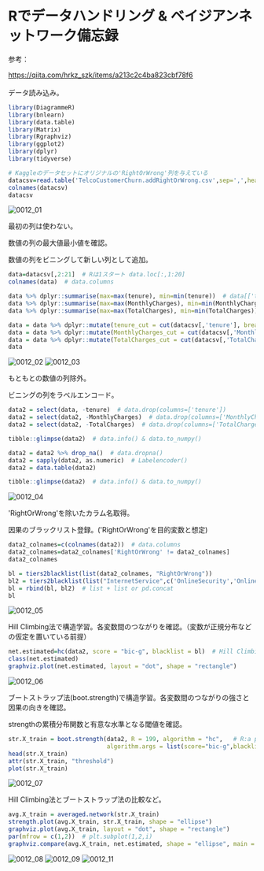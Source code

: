 # Rでデータハンドリング & ベイジアンネットワーク備忘録
参考：

https://qiita.com/hrkz_szk/items/a213c2c4ba823cbf78f6
<br>
<br>
データ読み込み。
```r
library(DiagrammeR)
library(bnlearn)
library(data.table)
library(Matrix)
library(Rgraphviz)
library(ggplot2)
library(dplyr)
library(tidyverse)

# Kaggleのデータセットにオリジナルの'RightOrWrong'列を与えている
datacsv=read.table('TelcoCustomerChurn.addRightOrWrong.csv',sep=',',header=TRUE)
colnames(datacsv)
datacsv
```
![0012_01](0012_rlang_bnlearn/0012_01.png)


最初の列は使わない。

数値の列の最大値最小値を確認。

数値の列をビニングして新しい列として追加。
```r
data=datacsv[,2:21]  # Rは1スタート data.loc[:,1:20]
colnames(data)  # data.columns

data %>% dplyr::summarise(max=max(tenure), min=min(tenure))  # data[['tenure']].agg(['min', 'max'])
data %>% dplyr::summarise(max=max(MonthlyCharges), min=min(MonthlyCharges))  # data[['MonthlyCharges']].agg(['min', 'max'])
data %>% dplyr::summarise(max=max(TotalCharges), min=min(TotalCharges))  # data[['TotalCharges']].agg(['min', 'max'])

data = data %>% dplyr::mutate(tenure_cut = cut(datacsv[,'tenure'], breaks = c(0, 10, 20, 30, 40, 50, 60, 70, 80), right = FALSE))  # pd.cut(data['tenure'], bins=[0, 10, 20, 30, 40, 50, 60, 70, 80])
data = data %>% dplyr::mutate(MonthlyCharges_cut = cut(datacsv[,'MonthlyCharges'], breaks = c(0, 20, 40, 60, 80, 100, 120), right = FALSE))  # pd.cut(data['MonthlyCharges'], bins=[0, 20, 40, 60, 80, 100, 120])
data = data %>% dplyr::mutate(TotalCharges_cut = cut(datacsv[,'TotalCharges'], breaks = c(0, 1000, 2000, 3000, 4000, 5000, 6000, 7000, 8000, 9000), right = FALSE))  # pd.cut(data['TotalCharges'], bins=[0, 1000, 2000, 3000, 4000, 5000, 6000, 7000, 8000, 9000])
data
```
![0012_02](0012_rlang_bnlearn/0012_02.png)
![0012_03](0012_rlang_bnlearn/0012_03.png)

もともとの数値の列除外。

ビニングの列をラベルエンコード。

```r
data2 = select(data, -tenure)  # data.drop(columns=['tenure'])
data2 = select(data2, -MonthlyCharges)  # data.drop(columns=['MonthlyCharges'])
data2 = select(data2, -TotalCharges)  # data.drop(columns=['TotalCharges'])

tibble::glimpse(data2)  # data.info() & data.to_numpy()

data2 = data2 %>% drop_na()  # data.dropna()
data2 = sapply(data2, as.numeric)  # Labelencoder()
data2 = data.table(data2)

tibble::glimpse(data2)  # data.info() & data.to_numpy()
```
![0012_04](0012_rlang_bnlearn/0012_04.png)

'RightOrWrong'を除いたカラム名取得。

因果のブラックリスト登録。('RightOrWrong'を目的変数と想定)
```r
data2_colnames=c(colnames(data2))  # data.columns
data2_colnames=data2_colnames['RightOrWrong' != data2_colnames]
data2_colnames

bl = tiers2blacklist(list(data2_colnames, "RightOrWrong"))
bl2 = tiers2blacklist(list("InternetService",c('OnlineSecurity','OnlineBackup','DeviceProtection','TechSupport','StreamingTV','StreamingMovies')))
bl = rbind(bl, bl2)  # list + list or pd.concat
bl
```
![0012_05](0012_rlang_bnlearn/0012_05.png)

Hill Climbing法で構造学習。各変数間のつながりを確認。（変数が正規分布などの仮定を置いている前提）
```r
net.estimated=hc(data2, score = "bic-g", blacklist = bl)  # Hill Climbing (HC)
class(net.estimated)
graphviz.plot(net.estimated, layout = "dot", shape = "rectangle")
```
![0012_06](0012_rlang_bnlearn/0012_06.png)

ブートストラップ法(boot.strength)で構造学習。各変数間のつながりの強さと因果の向きを確認。

strengthの累積分布関数と有意な水準となる閾値を確認。
```r
str.X_train = boot.strength(data2, R = 199, algorithm = "hc",   # R:a positive integer, the number of bootstrap replicates.
                            algorithm.args = list(score="bic-g",blacklist=bl))  #
head(str.X_train)
attr(str.X_train, "threshold")
plot(str.X_train)
```
![0012_07](0012_rlang_bnlearn/0012_07.png)

Hill Climbing法とブートストラップ法の比較など。
```r
avg.X_train = averaged.network(str.X_train)
strength.plot(avg.X_train, str.X_train, shape = "ellipse")
graphviz.plot(avg.X_train, layout = "dot", shape = "rectangle")
par(mfrow = c(1,2))  # plt.subplot(1,2,i)
graphviz.compare(avg.X_train, net.estimated, shape = "ellipse", main = c("Boot Strength", "Hill Climbing"))  # 赤線が右のグラフのみにある円弧を、青線が左のグラフにのみある円弧
```
![0012_08](0012_rlang_bnlearn/0012_08.png)
![0012_09](0012_rlang_bnlearn/0012_09.png)
![0012_11](0012_rlang_bnlearn/0012_11.png)